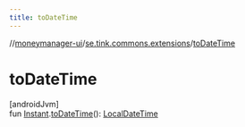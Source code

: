 ```yaml
---
title: toDateTime
---
```

//[moneymanager-ui](../../index.html)/[se.tink.commons.extensions](index.html)/[toDateTime](to-date-time.html)



# toDateTime



[androidJvm]\
fun [Instant](https://developer.android.com/reference/kotlin/java/time/Instant.html).[toDateTime](to-date-time.html)(): [LocalDateTime](https://developer.android.com/reference/kotlin/java/time/LocalDateTime.html)





